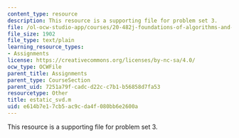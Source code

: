 ```yaml
---
content_type: resource
description: This resource is a supporting file for problem set 3.
file: /ol-ocw-studio-app/courses/20-482j-foundations-of-algorithms-and-computational-techniques-in-systems-biology-spring-2006/e614b7e17cb5ac9cda4f080bb6e2600a_estatic_svd.m
file_size: 1902
file_type: text/plain
learning_resource_types:
- Assignments
license: https://creativecommons.org/licenses/by-nc-sa/4.0/
ocw_type: OCWFile
parent_title: Assignments
parent_type: CourseSection
parent_uid: 7251a79f-cadc-d22c-c7b1-b56858d7fa53
resourcetype: Other
title: estatic_svd.m
uid: e614b7e1-7cb5-ac9c-da4f-080bb6e2600a
---
```

This resource is a supporting file for problem set 3.